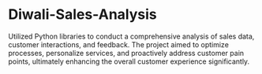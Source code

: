 # Diwali-Sales-Analysis
 Utilized Python libraries to conduct a comprehensive analysis of sales data, customer interactions, and  feedback. The project aimed to optimize processes, personalize services, and proactively address customer pain points,  ultimately enhancing the overall customer experience significantly.
